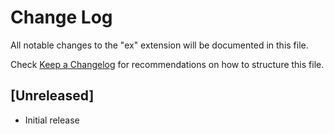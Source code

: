 # Change Log

All notable changes to the "ex" extension will be documented in this file.

Check [Keep a Changelog](http://keepachangelog.com/) for recommendations on how to structure this file.

## [Unreleased]

- Initial release
